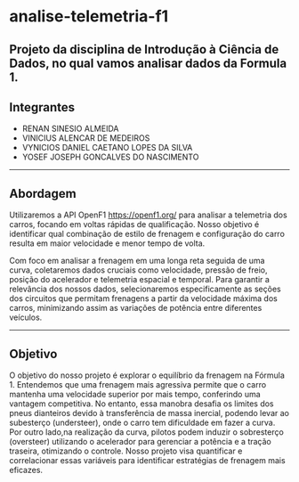 # analise-telemetria-f1
Projeto da disciplina de Introdução à Ciência de Dados, no qual vamos analisar dados da Formula 1.
---
## Integrantes
* 	RENAN SINESIO ALMEIDA
*   VINICIUS ALENCAR DE MEDEIROS
*   VYNICIOS DANIEL CAETANO LOPES DA SILVA
*   YOSEF JOSEPH GONCALVES DO NASCIMENTO
---
## Abordagem

Utilizaremos a API OpenF1 https://openf1.org/ para analisar a telemetria dos carros, focando em voltas rápidas de qualificação. Nosso objetivo é identificar qual combinação de estilo de frenagem e configuração do carro resulta em maior velocidade e menor tempo de volta.

Com foco em analisar a frenagem em uma longa reta seguida de uma curva, coletaremos dados cruciais como velocidade, pressão de freio, posição do acelerador e telemetria espacial e temporal. 
Para garantir a relevância dos nossos dados, selecionaremos especificamente as seções dos circuitos que permitam frenagens a partir da velocidade máxima dos carros, minimizando assim as variações de potência entre diferentes veículos.

---
## Objetivo

O objetivo do nosso projeto é explorar o equilíbrio da frenagem na Fórmula 1. Entendemos que uma frenagem mais agressiva permite que o carro mantenha uma velocidade superior por mais tempo, conferindo uma vantagem competitiva. No entanto, essa manobra desafia os limites dos pneus dianteiros devido à transferência de massa inercial, podendo levar ao subesterço (understeer), onde o carro tem dificuldade em fazer a curva.
Por outro lado,na realização da curva, pilotos podem induzir o sobresterço (oversteer) utilizando o acelerador para gerenciar a potência e a tração traseira, otimizando o controle. Nosso projeto visa quantificar e correlacionar essas variáveis para identificar estratégias de frenagem mais eficazes.
